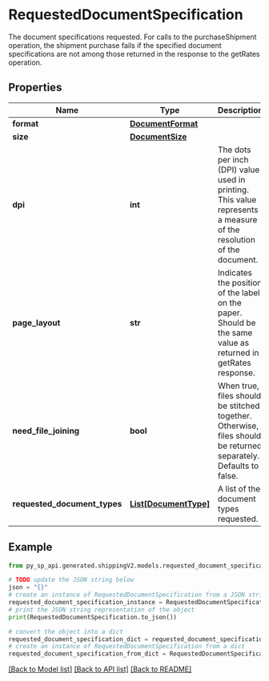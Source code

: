 # RequestedDocumentSpecification

The document specifications requested. For calls to the purchaseShipment operation, the shipment purchase fails if the specified document specifications are not among those returned in the response to the getRates operation.

## Properties

Name | Type | Description | Notes
------------ | ------------- | ------------- | -------------
**format** | [**DocumentFormat**](DocumentFormat.md) |  | 
**size** | [**DocumentSize**](DocumentSize.md) |  | 
**dpi** | **int** | The dots per inch (DPI) value used in printing. This value represents a measure of the resolution of the document. | [optional] 
**page_layout** | **str** | Indicates the position of the label on the paper. Should be the same value as returned in getRates response. | [optional] 
**need_file_joining** | **bool** | When true, files should be stitched together. Otherwise, files should be returned separately. Defaults to false. | 
**requested_document_types** | [**List[DocumentType]**](DocumentType.md) | A list of the document types requested. | 

## Example

```python
from py_sp_api.generated.shippingV2.models.requested_document_specification import RequestedDocumentSpecification

# TODO update the JSON string below
json = "{}"
# create an instance of RequestedDocumentSpecification from a JSON string
requested_document_specification_instance = RequestedDocumentSpecification.from_json(json)
# print the JSON string representation of the object
print(RequestedDocumentSpecification.to_json())

# convert the object into a dict
requested_document_specification_dict = requested_document_specification_instance.to_dict()
# create an instance of RequestedDocumentSpecification from a dict
requested_document_specification_from_dict = RequestedDocumentSpecification.from_dict(requested_document_specification_dict)
```
[[Back to Model list]](../README.md#documentation-for-models) [[Back to API list]](../README.md#documentation-for-api-endpoints) [[Back to README]](../README.md)


